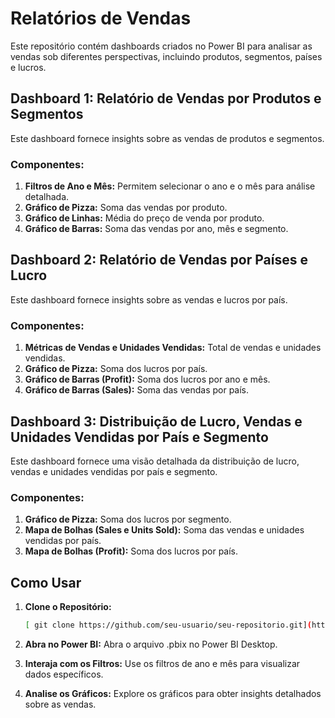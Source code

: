 # Relatórios de Vendas

Este repositório contém dashboards criados no Power BI para analisar as vendas sob diferentes perspectivas, incluindo produtos, segmentos, países e lucros.

## Dashboard 1: Relatório de Vendas por Produtos e Segmentos

Este dashboard fornece insights sobre as vendas de produtos e segmentos.

### Componentes:

1. **Filtros de Ano e Mês:** Permitem selecionar o ano e o mês para análise detalhada.
2. **Gráfico de Pizza:** Soma das vendas por produto.
3. **Gráfico de Linhas:** Média do preço de venda por produto.
4. **Gráfico de Barras:** Soma das vendas por ano, mês e segmento.

## Dashboard 2: Relatório de Vendas por Países e Lucro

Este dashboard fornece insights sobre as vendas e lucros por país.

### Componentes:

1. **Métricas de Vendas e Unidades Vendidas:** Total de vendas e unidades vendidas.
2. **Gráfico de Pizza:** Soma dos lucros por país.
3. **Gráfico de Barras (Profit):** Soma dos lucros por ano e mês.
4. **Gráfico de Barras (Sales):** Soma das vendas por país.

## Dashboard 3: Distribuição de Lucro, Vendas e Unidades Vendidas por País e Segmento

Este dashboard fornece uma visão detalhada da distribuição de lucro, vendas e unidades vendidas por país e segmento.

### Componentes:

1. **Gráfico de Pizza:** Soma dos lucros por segmento.
2. **Mapa de Bolhas (Sales e Units Sold):** Soma das vendas e unidades vendidas por país.
3. **Mapa de Bolhas (Profit):** Soma dos lucros por país.

## Como Usar

1. **Clone o Repositório:**
    ```sh
   [ git clone https://github.com/seu-usuario/seu-repositorio.git](https://github.com/adjuniorbi/bi_basic.git)
    ```

2. **Abra no Power BI:** Abra o arquivo .pbix no Power BI Desktop.

3. **Interaja com os Filtros:** Use os filtros de ano e mês para visualizar dados específicos.

4. **Analise os Gráficos:** Explore os gráficos para obter insights detalhados sobre as vendas.

